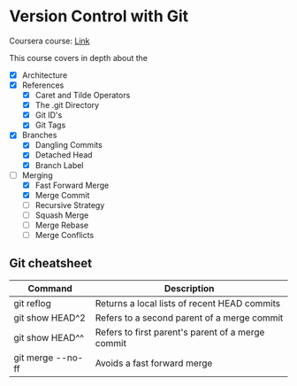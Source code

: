# Version Control with Git

Coursera course: [Link](https://www.coursera.org/learn/version-control-with-git/home/welcome) 

This course covers in depth about the

- [x] Architecture
- [x] References
  - [x] Caret and Tilde Operators
  - [x] The .git Directory
  - [x] Git ID's
  - [x] Git Tags
- [x] Branches
  - [x] Dangling Commits 
  - [x] Detached Head
  - [x] Branch Label
- [ ] Merging
  - [x] Fast Forward Merge
  - [x] Merge Commit
  - [ ] Recursive Strategy
  - [ ] Squash Merge
  - [ ] Merge Rebase
  - [ ] Merge Conflicts

## Git cheatsheet

| Command      | Description |
| ----------- | ----------- |
| git reflog  | Returns a local lists of recent HEAD commits |
| git show HEAD^2   | Refers to a second parent of a merge commit |
| git show HEAD^^   | Refers to first parent's parent of a merge commit |
| git merge --no-ff | Avoids a fast forward merge |